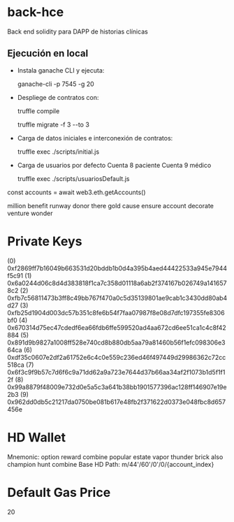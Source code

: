 # back-hce
Back end solidity para DAPP de historias clínicas

## Ejecución en local

- Instala ganache CLI y ejecuta:

    ganache-cli -p 7545 -g 20  

- Despliege de contratos con:
    
    truffle compile

    truffle migrate -f 3 --to 3 
- Carga de datos iniciales e interconexión de contratos:

    truffle exec ./scripts/initial.js 

- Carga de usuarios por defecto
    Cuenta 8 paciente
    Cuenta 9 médico

    truffle exec ./scripts/usuariosDefault.js 

const accounts = await web3.eth.getAccounts() 

million benefit runway donor there gold cause ensure account decorate venture wonder

Private Keys
==================
(0) 0xf2869ff7b16049b663531d20bddb1b0d4a395b4aed44422533a945e7944f5c91
(1) 0x6a0244d06c8d4d383818f1ca7c358d01118a6ab2f374167b026749a1416578c2
(2) 0xfb7c56811473b3ff8c49bb767f470a0c5d35139801ae9cab1c3430dd80ab4d27
(3) 0xfb25d1904d003dc57b351c8fe6b54f7faa07987f8e08d7dfc197355fe8306bf0
(4) 0x670314d75ec47cdedf6ea66fdb6ffe599520ad4aa672cd6ee51ca1c4c8f42884
(5) 0x891d9b9827a1008ff528e740cd8b880db5aa79a81460b56f1efc098306e364ca
(6) 0xdf35c0607e2df2a61752e6c4c0e559c236ed46f497449d29986362c72cc518ca
(7) 0x6f3c9f9b57c7d6f6c9a71dd62a9a723e7644d37b66aa34af2f1073b1d5f1f12f
(8) 0x99a8879f48009e732d0e5a5c3a641b38bb1901577396ac128ff146907e19e2b3
(9) 0x962dd0db5c21217da0750be081b617e48fb2f371622d0373e048fbc8d657456e

HD Wallet
==================
Mnemonic:      option reward combine popular estate vapor thunder brick also champion hunt combine
Base HD Path:  m/44'/60'/0'/0/{account_index}

Default Gas Price
==================
20
